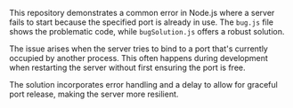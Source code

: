 This repository demonstrates a common error in Node.js where a server fails to start because the specified port is already in use.  The `bug.js` file shows the problematic code, while `bugSolution.js` offers a robust solution.

The issue arises when the server tries to bind to a port that's currently occupied by another process.  This often happens during development when restarting the server without first ensuring the port is free.

The solution incorporates error handling and a delay to allow for graceful port release, making the server more resilient.